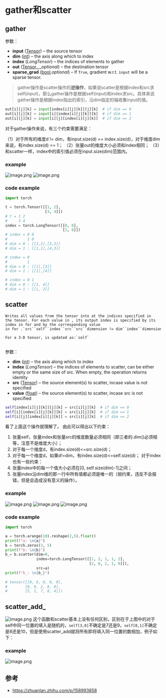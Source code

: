 # gather和scatter

## gather 
参数：

- **input** ([Tensor](https://link.zhihu.com/?target=https%3A//pytorch.org/docs/stable/tensors.html%23torch.Tensor)) – the source tensor
- **dim** ([int](https://link.zhihu.com/?target=https%3A//docs.python.org/3/library/functions.html%23int)) – the axis along which to index
- **index** (_LongTensor_) – the indices of elements to gather
- **out** ([Tensor](https://link.zhihu.com/?target=https%3A//pytorch.org/docs/stable/tensors.html%23torch.Tensor)_,__optional_) – the destination tensor
- **sparse_grad** ([bool](https://link.zhihu.com/?target=https%3A//docs.python.org/3/library/functions.html%23bool)_,optional_) – If `True`, gradient w.r.t. `input` will be a sparse tensor.
> gather操作是scatter操作的**逆操作**，如果说scatter是根据index和src求self(_input_)，那么gather操作是根据self(input)和index求src。具体来说gather操作是根据index指出的索引，沿dim指定的轴收集input的值。

```python
out[i][j][k] = input[index[i][j][k]][j][k]  # if dim == 0
out[i][j][k] = input[i][index[i][j][k]][k]  # if dim == 1
out[i][j][k] = input[i][j][index[i][j][k]]  # if dim == 2
```
对于gather操作来说，有三个约束需要满足：

（1）对于所有的维度d != dim，有input.size(d) == index.size(d)，对于维度dim来说，有index.size(d) >= 1；
（2）张量out的维度大小必须和index相同；
（3）和scatter一样，index中的索引值必须在input.size(dim)范围内。
### example 
![image.png](https://cdn.jsdelivr.net/gh/vllbc/img4blog//image/20241219172408.png)
![image.png](https://cdn.jsdelivr.net/gh/vllbc/img4blog//image/20241219172502.png)
### code example 
```python
import torch

t = torch.Tensor([[1, 2], 
                  [3, 4]])
# t = 1 2
#     3 4
index = torch.LongTensor([[0, 0], 
                          [1, 0]])
# index = 0 0
#         1 0
# dim = 0 : [[1,2],[3,2]]
# dim = 1 : [[1,1],[4,3]]

# index = 0
#         1
# dim = 0 : [[1],[3]]
# dim = 1 : [[1],[4]]

# index = 0 1
# dim = 0 : [[1, 4]]
# dim = 1 : [[1, 2]]
```
## scatter

```
Writes all values from the tensor into at the indices specified in the tensor. For each value in , its output index is specified by its index in for and by the corresponding value in for .`src``self``index``src``src``dimension != dim``index``dimension = dim`

For a 3-D tensor, is updated as:`self`


```
参数：
- **dim** ([int](https://link.zhihu.com/?target=https%3A//docs.python.org/3/library/functions.html%23int)) – the axis along which to index
- **index** (_LongTensor_) – the indices of elements to scatter, can be either empty or the same size of src. When empty, the operation returns identity
- **src** ([Tensor](https://link.zhihu.com/?target=https%3A//pytorch.org/docs/stable/tensors.html%23torch.Tensor)) – the source element(s) to scatter, incase value is not specified
- **value** ([float](https://link.zhihu.com/?target=https%3A//docs.python.org/3/library/functions.html%23float)) – the source element(s) to scatter, incase src is not specified
```python
self[index[i][j][k]][j][k] = src[i][j][k]  # if dim == 0
self[i][index[i][j][k]][k] = src[i][j][k]  # if dim == 1
self[i][j][index[i][j][k]] = src[i][j][k]  # if dim == 2
```

看了上面这个操作就理解了。
由此可以得出以下约束：
1. 张量self，张量index和张量src的维度数量必须相同（即三者的.dim()必须相等，注意不是维度大小）；
2. 对于每一个维度d，有index.size(d)<=src.size(d)；
3. 对于每一个维度d，如果d!=dim，有index.size(d)<=self.size(d)；
对于index也有一些约束： 
1. 张量index中的每一个值大小必须在[0, self.size(dim)-1]之间；
2. 张量index沿dim维的那一行中所有值都必须是唯一的（弱约束，违反不会报错，但是会造成没有意义的操作）。

### example
![image.png](https://cdn.jsdelivr.net/gh/vllbc/img4blog//image/20241219154916.png)
![image.png](https://cdn.jsdelivr.net/gh/vllbc/img4blog//image/20241219154947.png)
![image.png](https://cdn.jsdelivr.net/gh/vllbc/img4blog//image/20241219155034.png)
### code example 
```python
import torch

a = torch.arange(10).reshape(2,5).float()
print(f"a: \n{a}")
b = torch.zeros(3, 5)
print(f"b: \n{b}")
b_= b.scatter(dim=0, 
              index=torch.LongTensor([[1, 2, 1, 1, 2],
                                      [2, 0, 2, 1, 0]]),
              src=a)
print(f"b_: \n{b_}")
 
# tensor([[0, 6, 0, 0, 9],
#        [0, 0, 2, 8, 0],
#        [5, 1, 7, 0, 4]])
```


## scatter_add_
![image.png](https://cdn.jsdelivr.net/gh/vllbc/img4blog//image/20241219155034.png)
这个函数和scatter基本上没有任何区别，区别在于上图中的对于self中同一位置的填入是随机的，`self[3,0]`不确定是7还是9，`self[0,1]`不确定是8还是10，但是使用scatter_add就将所有即将填入同一位置的数相加，例子如下：
### example 
![image.png](https://cdn.jsdelivr.net/gh/vllbc/img4blog//image/20241219165509.png)

## 参考
- https://zhuanlan.zhihu.com/p/158993858
